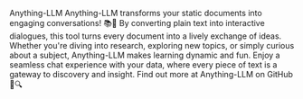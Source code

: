 Anything-LLM
Anything-LLM transforms your static documents into engaging conversations! 📚💬
By converting plain text into interactive dialogues, this tool turns every document into a lively exchange of ideas. Whether you're diving into research, exploring new topics, or simply curious about a subject, Anything-LLM makes learning dynamic and fun. Enjoy a seamless chat experience with your data, where every piece of text is a gateway to discovery and insight.
Find out more at Anything-LLM on GitHub 🤩🔍
